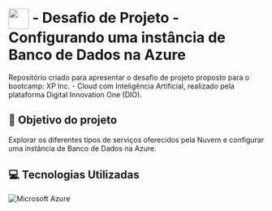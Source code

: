 # <img align="center" width="40px" src="https://hermes.digitalinnovation.one/assets/diome/logo-minimized.png"></a> - Desafio de Projeto - Configurando uma instância de Banco de Dados na Azure
Repositório criado para apresentar o desafio de projeto proposto para o bootcamp: XP Inc. - Cloud com Inteligência Artificial, realizado pela plataforma Digital Innovation One (DIO).

## :dart: Objetivo do projeto
Explorar os diferentes tipos de serviços oferecidos pela Nuvem e configurar uma instância de Banco de Dados na Azure.

## :computer: Tecnologias Utilizadas
![Microsoft Azure](https://img.shields.io/badge/Microsoft%20Azure-%2300599C.svg?style=for-the-badge&logo=Microsoft-Azure&logoColor=white)
